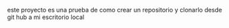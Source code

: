 este proyecto es una prueba de como crear un repositorio y clonarlo desde git hub a mi escritorio local